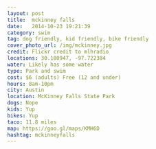```yaml
---
layout: post
title:  mckinney falls
date:   2014-10-23 19:21:39
category: swim
tag: dog friendly, kid friendly, bike friendly
cover_photo_url: /img/mckinney.jpg
credit: Flickr credit to mlhradio
locations: 30.180947, -97.722384
water: Likely has some water
type: Park and swim 
cost: $6 (adults) Free (12 and under)
hours: 8am-10pm
city: Austin
location: McKinney Falls State Park
dogs: Nope
kids: Yup
bikes: Yup
taco: 11.8 miles
map: https://goo.gl/maps/KMH6D
hashtag: mckinneyfalls
---
```



